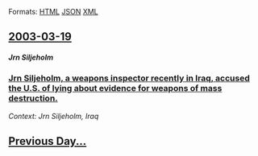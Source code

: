 
Formats: [HTML](2003/03/19/index.html)  [JSON](2003/03/19/index.json)  [XML](2003/03/19/index.xml)  

## [2003-03-19](/news/2003/03/19/index.md)

##### Jrn Siljeholm
### [ Jrn Siljeholm, a weapons inspector recently in Iraq, accused the U.S. of lying about evidence for weapons of mass destruction. ](/news/2003/03/19/jorn-siljeholm-a-weapons-inspector-recently-in-iraq-accused-the-u-s-of-lying-about-evidence-for-weapons-of-mass-destruction.md)
_Context: Jrn Siljeholm, Iraq_

## [Previous Day...](/news/2003/03/18/index.md)


